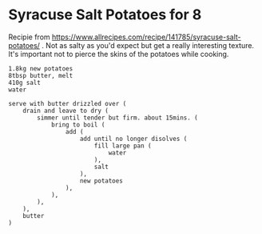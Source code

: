 Syracuse Salt Potatoes for 8
============================

Recipie from https://www.allrecipes.com/recipe/141785/syracuse-salt-potatoes/ . Not as salty as you'd expect but get a really interesting texture. It's important not to pierce the skins of the potatoes while cooking.

    1.8kg new potatoes
    8tbsp butter, melt
    410g salt
    water

    serve with butter drizzled over (
        drain and leave to dry (
            simmer until tender but firm. about 15mins. (
                bring to boil (
                    add (
                        add until no longer disolves (
                            fill large pan (
                                water
                            ),
                            salt
                        ),
                        new potatoes
                    ),
                ),
            ),
        ),
        butter
    )
